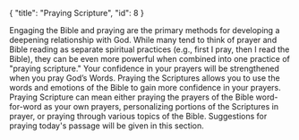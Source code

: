 { "title": "Praying Scripture", "id": 8 }

Engaging the Bible and praying are the primary methods for developing a
deepening relationship with God. While many tend to think of prayer and Bible
reading as separate spiritual practices (e.g., first I pray, then I read the
Bible), they can be even more powerful when combined into one practice of
"praying scripture." Your confidence in your prayers will be strengthened when
you pray God’s Words. Praying the Scriptures allows you to use the words and
emotions of the Bible to gain more confidence in your prayers. Praying
Scripture can mean either praying the prayers of the Bible word-for-word as
your own prayers, personalizing portions of the Scriptures in prayer, or
praying through various topics of the Bible. Suggestions for praying today's
passage will be given in this section.
